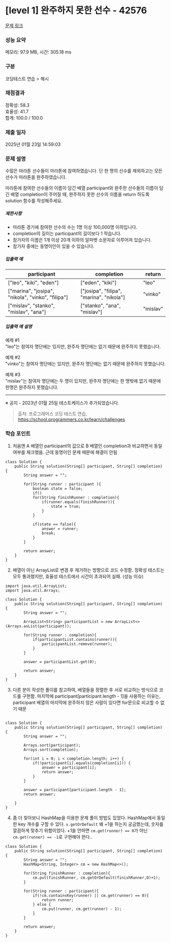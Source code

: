 # [level 1] 완주하지 못한 선수 - 42576 

[문제 링크](https://school.programmers.co.kr/learn/courses/30/lessons/42576) 

### 성능 요약

메모리: 97.9 MB, 시간: 305.18 ms

### 구분

코딩테스트 연습 > 해시

### 채점결과

정확성: 58.3<br/>효율성: 41.7<br/>합계: 100.0 / 100.0

### 제출 일자

2025년 01월 23일 14:59:03

### 문제 설명

<p>수많은 마라톤 선수들이 마라톤에 참여하였습니다. 단 한 명의 선수를 제외하고는 모든 선수가 마라톤을 완주하였습니다.</p>

<p>마라톤에 참여한 선수들의 이름이 담긴 배열 participant와 완주한 선수들의 이름이 담긴 배열 completion이 주어질 때, 완주하지 못한 선수의 이름을 return 하도록 solution 함수를 작성해주세요.</p>

<h5>제한사항</h5>

<ul>
<li>마라톤 경기에 참여한 선수의 수는 1명 이상 100,000명 이하입니다.</li>
<li>completion의 길이는 participant의 길이보다 1 작습니다.</li>
<li>참가자의 이름은 1개 이상 20개 이하의 알파벳 소문자로 이루어져 있습니다.</li>
<li>참가자 중에는 동명이인이 있을 수 있습니다.</li>
</ul>

<h5>입출력 예</h5>
<table class="table">
        <thead><tr>
<th>participant</th>
<th>completion</th>
<th>return</th>
</tr>
</thead>
        <tbody><tr>
<td>["leo", "kiki", "eden"]</td>
<td>["eden", "kiki"]</td>
<td>"leo"</td>
</tr>
<tr>
<td>["marina", "josipa", "nikola", "vinko", "filipa"]</td>
<td>["josipa", "filipa", "marina", "nikola"]</td>
<td>"vinko"</td>
</tr>
<tr>
<td>["mislav", "stanko", "mislav", "ana"]</td>
<td>["stanko", "ana", "mislav"]</td>
<td>"mislav"</td>
</tr>
</tbody>
      </table>
<h5>입출력 예 설명</h5>

<p>예제 #1<br>
"leo"는 참여자 명단에는 있지만, 완주자 명단에는 없기 때문에 완주하지 못했습니다.</p>

<p>예제 #2<br>
"vinko"는 참여자 명단에는 있지만, 완주자 명단에는 없기 때문에 완주하지 못했습니다.</p>

<p>예제 #3<br>
"mislav"는 참여자 명단에는 두 명이 있지만, 완주자 명단에는 한 명밖에 없기 때문에 한명은 완주하지 못했습니다.</p>

<hr>

<p>※ 공지 - 2023년 01월 25일 테스트케이스가 추가되었습니다.</p>


> 출처: 프로그래머스 코딩 테스트 연습, https://school.programmers.co.kr/learn/challenges

### 학습 포인트
1. 처음엔 A 배열인 participant의 값으로 B 배열인 completion과 비교하면서 동일 여부를 체크했음. 근데 동명이인 문제 때문에 해결이 안됨
```
class Solution {
    public String solution(String[] participant, String[] completion) {
        String answer = "";
        
        for(String runner : participant ){
            boolean state = false; 
            if()
            for(String finishRunner : completion){
                if(runner.equals(finishRunner)){
                    state = true;
                }
            }
            
            if(state == false){
                answer = runner;
                break;
            }
        }
        
        return answer;
    }
}
``` 

2. 배열이 아닌 ArrayList로 변경 후 제거하는 방향으로 코드 수정함. 
정확성 테스트는 모두 통과했지만, 효율성 테스트에서 시간이 초과되어 실패. (성능 이슈) 
```
import java.util.ArrayList;
import java.util.Arrays;

class Solution {
    public String solution(String[] participant, String[] completion) {
        String answer = "";
        
        ArrayList<String> participantList = new ArrayList<>(Arrays.asList(participant));
        
        for(String runner : completion){
            if(participantList.contains(runner)){
                participantList.remove(runner);
            }
        }
        
        answer = participantList.get(0);
        
        return answer;
    }
}
```



3. 다른 분이 작성한 풀이를 참고하여, 배열들을 정렬한 후 서로 비교하는 방식으로 코드를 구현함.
   마지막에 participant[participant.length - 1]을 사용하는 이유는, participant 배열의 마지막에 완주하지 않은 사람이 있다면 for문으로 비교할 수 없기 때문
```

class Solution {
    public String solution(String[] participant, String[] completion) {
        String answer = "";
        
        Arrays.sort(participant);
        Arrays.sort(completion);
        
        for(int i = 0; i < completion.length; i++) {
            if(!participant[i].equals(completion[i])) {
                answer = participant[i];
                return answer;
            }
        }
 
        answer = participant[participant.length - 1];
        return answer;

    }
}
``` 
   

4. 좀 더 찾아보니 HashMap을 이용한 문제 풀이 방법도 있었다.
HashMap에서 동일한 key 개수를 구할 수 있다. `x.getOrDefault`
왜 +1을 하는지 궁금했는데, 숫자를 깔끔하게 맞추기 위함이었다.
+1을 안하면 `cm.get(runner) == 0`가 아닌 `cm.get(runner) == -1`로 구현해야 한다.. 

```
class Solution {
    public String solution(String[] participant, String[] completion) {
        String answer = "";
        HashMap<String, Integer> cm = new HashMap<>();
        
        for(String finishRunner : completion){
            cm.put(finishRunner, cm.getOrDefault(finishRunner,0)+1);
        }
        
        for(String runner : participant){
            if(!cm.containsKey(runner) || cm.get(runner) == 0){
                return runner;
            } else {
                cm.put(runner, cm.get(runner) - 1);
            }
        }
        
        return answer;
    }
}
```
